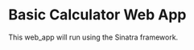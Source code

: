 Basic Calculator Web App
========================

This web_app will run using the Sinatra framework.
